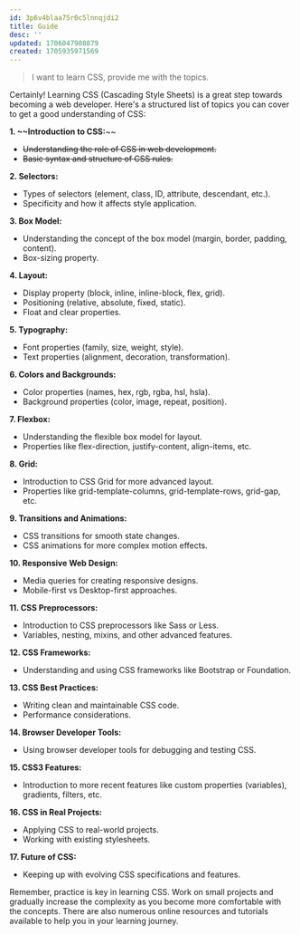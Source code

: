 ```yaml
---
id: 3p6v4blaa75r0c5lnnqjdi2
title: Guide
desc: ''
updated: 1706047908879
created: 1705935971569
---
```


> I want to learn CSS, provide me with the topics.

Certainly! Learning CSS (Cascading Style Sheets) is a great step towards becoming a web developer. Here's a structured list of topics you can cover to get a good understanding of CSS:

**1. ~~Introduction to CSS:**~~
   - ~~Understanding the role of CSS in web development.~~
   - ~~Basic syntax and structure of CSS rules.~~

**2. Selectors:**
   - Types of selectors (element, class, ID, attribute, descendant, etc.).
   - Specificity and how it affects style application.

**3. Box Model:**
   - Understanding the concept of the box model (margin, border, padding, content).
   - Box-sizing property.

**4. Layout:**
   - Display property (block, inline, inline-block, flex, grid).
   - Positioning (relative, absolute, fixed, static).
   - Float and clear properties.

**5. Typography:**
   - Font properties (family, size, weight, style).
   - Text properties (alignment, decoration, transformation).

**6. Colors and Backgrounds:**
   - Color properties (names, hex, rgb, rgba, hsl, hsla).
   - Background properties (color, image, repeat, position).

**7. Flexbox:**
   - Understanding the flexible box model for layout.
   - Properties like flex-direction, justify-content, align-items, etc.

**8. Grid:**
   - Introduction to CSS Grid for more advanced layout.
   - Properties like grid-template-columns, grid-template-rows, grid-gap, etc.

**9. Transitions and Animations:**
   - CSS transitions for smooth state changes.
   - CSS animations for more complex motion effects.

**10. Responsive Web Design:**
   - Media queries for creating responsive designs.
   - Mobile-first vs Desktop-first approaches.

**11. CSS Preprocessors:**
   - Introduction to CSS preprocessors like Sass or Less.
   - Variables, nesting, mixins, and other advanced features.

**12. CSS Frameworks:**
   - Understanding and using CSS frameworks like Bootstrap or Foundation.

**13. CSS Best Practices:**
   - Writing clean and maintainable CSS code.
   - Performance considerations.

**14. Browser Developer Tools:**
   - Using browser developer tools for debugging and testing CSS.

**15. CSS3 Features:**
   - Introduction to more recent features like custom properties (variables), gradients, filters, etc.

**16. CSS in Real Projects:**
   - Applying CSS to real-world projects.
   - Working with existing stylesheets.

**17. Future of CSS:**
   - Keeping up with evolving CSS specifications and features.

Remember, practice is key in learning CSS. Work on small projects and gradually increase the complexity as you become more comfortable with the concepts. There are also numerous online resources and tutorials available to help you in your learning journey.